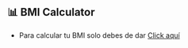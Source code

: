 ## 📊 BMI Calculator

- Para calcular tu BMI solo debes de dar  [Click aquí](https://wyalexzz.github.io/BMI-CALCULATOR/)
